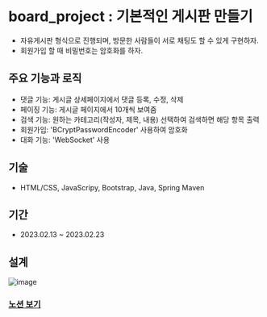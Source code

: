 # board_project : 기본적인 게시판 만들기

- 자유게시판 형식으로 진행되며, 방문한 사람들이 서로 채팅도 할 수 있게 구현하자.
- 회원가입 할 때 비밀번호는 암호화를 하자.

## 주요 기능과 로직
- 댓글 기능: 게시글 상세페이지에서 댓글 등록, 수정, 삭제
- 페이징 기능: 게시글 페이지에서 10개씩 보여줌
- 검색 기능: 원하는 카테고리(작성자, 제목, 내용) 선택하여 검색하면 해당 항목 출력
- 회원가입: 'BCryptPasswordEncoder' 사용하여 암호화
- 대화 기능: 'WebSocket' 사용

## 기술
- HTML/CSS, JavaScripy, Bootstrap, Java, Spring Maven

## 기간
- 2023.02.13 ~ 2023.02.23

## 설계
![image](https://user-images.githubusercontent.com/98721987/221454145-9ac3e017-4931-4ee1-96d0-78a31a26ba0d.png)

### <a href="https://receptive-condition-9f3.notion.site/Spring-Framework-29909012516d4794909cfdf5014c6e68">노션 보기</a>
